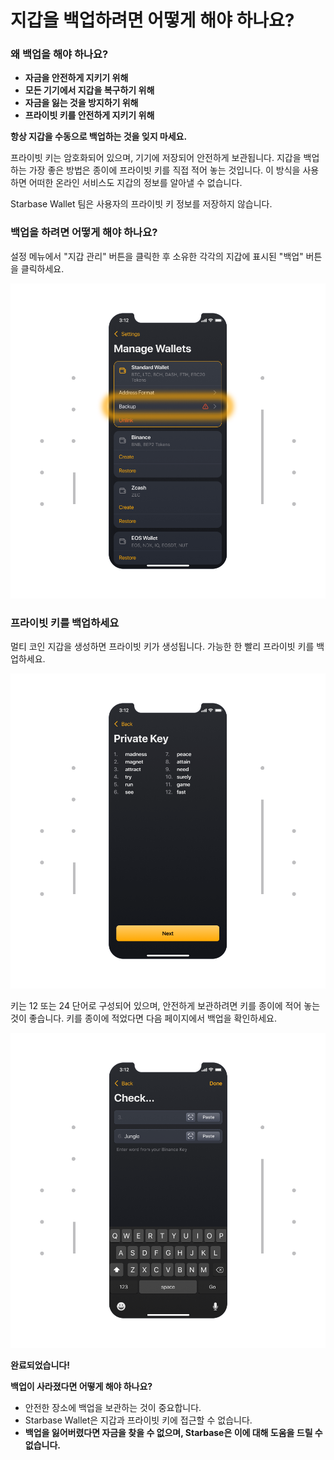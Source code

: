 # 지갑을 백업하려면 어떻게 해야 하나요?

### 왜 백업을 해야 하나요?

- **자금을 안전하게 지키기 위해**
- **모든 기기에서 지갑을 복구하기 위해**
- **자금을 잃는 것을 방지하기 위해**
- **프라이빗 키를 안전하게 지키기 위해**


**항상 지갑을 수동으로 백업하는 것을 잊지 마세요.**

프라이빗 키는 암호화되어 있으며, 기기에 저장되어 안전하게 보관됩니다. 지갑을 백업하는 가장 좋은 방법은 종이에 프라이빗 키를 직접 적어 놓는 것입니다. 이 방식을 사용하면 어떠한 온라인 서비스도 지갑의 정보를 알아낼 수 없습니다.

Starbase Wallet 팀은 사용자의 프라이빗 키 정보를 저장하지 않습니다.

### 백업을 하려면 어떻게 해야 하나요?

설정 메뉴에서 "지갑 관리" 버튼을 클릭한 후 소유한 각각의 지갑에 표시된 "백업" 버튼을 클릭하세요.

![](../images/ios-backup-manage-s.png)

### 프라이빗 키를 백업하세요

멀티 코인 지갑을 생성하면 프라이빗 키가 생성됩니다. 가능한 한 빨리 프라이빗 키를 백업하세요.

![](../images/ios-backup-pk-s.png)

키는 12 또는 24 단어로 구성되어 있으며, 안전하게 보관하려면 키를 종이에 적어 놓는 것이 좋습니다. 키를 종이에 적었다면 다음 페이지에서 백업을 확인하세요.

![](../images/ios-backup-check-s.png)

**완료되었습니다!**

**백업이 사라졌다면 어떻게 해야 하나요?**

- 안전한 장소에 백업을 보관하는 것이 중요합니다.
- Starbase Wallet은 지갑과 프라이빗 키에 접근할 수 없습니다.
- **백업을 잃어버렸다면 자금을 찾을 수 없으며, Starbase은 이에 대해 도움을 드릴 수 없습니다.**

